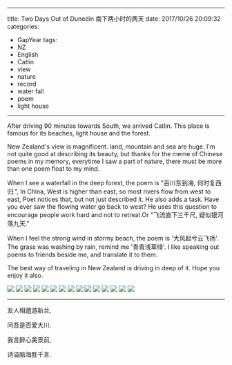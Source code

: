
---
title: Two Days Out of Dunedin 南下两小时的两天
date: 2017/10/26 20:09:32
categories: 
- GapYear
tags:
- NZ
- English
- Catlin
- view
- nature
- record
- water fall
- poem
- light house
---



After driving 90 minutes towards South, we arrived Catlin. This place is famous for its beaches, light house and the forest. 

New Zealand's view is magnificent. land, mountain and sea are huge. I'm not quite good at describing its beauty, but thanks for the meme of  Chinese poems in my memory, everytime I saw a part of nature, there must be more than one poem float to my mind. 

When I see a waterfall in the deep forest, the poem is "百川东到海, 何时复西归.", In China, West is higher than east, so most rivers flow from west to east, Poet notices that, but not just described it. He also adds a task. Have you ever saw the flowing water go back to west? He uses this question to encourage people work hard and not to retreat.Or "飞流直下三千尺, 疑似银河落九天." 

When I feel the strong wind in stormy beach, the poem is '大风起兮云飞扬'. The grass was washing by rain, remind me '青青浅草绿'. I like speaking out poems to friends beside me, and translate  it to them. 

The best way of traveling in New Zealand is driving in deep of it. Hope you enjoy it also. 

![](https://ws4.sinaimg.cn/large/006tNc79gy1fkuk6t3w2vj31400u048n.jpg)
![](https://ws2.sinaimg.cn/large/006tNc79gy1fkuk6pp1ckj31400u045x.jpg)
![](https://ws1.sinaimg.cn/large/006tNc79gy1fkuk6gsr4xj31400u0n2p.jpg)
![](https://ws1.sinaimg.cn/large/006tNc79gy1fkuk6d8dgkj31400u0gqd.jpg)
![](https://ws3.sinaimg.cn/large/006tNc79gy1fkuk69ke25j31400u0ady.jpg)
![](https://ws2.sinaimg.cn/large/006tNc79gy1fkuk62hqhxj31400u0tcl.jpg)
![](https://ws4.sinaimg.cn/large/006tNc79gy1fkuk6002hxj31400u0q7w.jpg)
![](https://ws3.sinaimg.cn/large/006tNc79gy1fkuk5xfgynj30u0140djk.jpg)
![](https://ws1.sinaimg.cn/large/006tNc79gy1fkuk5v1qjtj31400u077c.jpg)
![](https://ws1.sinaimg.cn/large/006tNc79gy1fkuk5szkomj31400u0jsw.jpg)
![](https://ws4.sinaimg.cn/large/006tNc79gy1fkuk5rb6mqj30u0140jt1.jpg)
![](https://ws4.sinaimg.cn/large/006tNc79gy1fkuk5p8c3bj30u0140ajy.jpg)
![](https://ws4.sinaimg.cn/large/006tNc79gy1fkuk5m1002j30u0140agw.jpg)
![](https://ws2.sinaimg.cn/large/006tNc79gy1fkuk5ivv0qj31400u0dk9.jpg)
![](https://ws3.sinaimg.cn/large/006tNc79gy1fkuk5g74ymj31400u0gqf.jpg)

***

友人相邀游新兰,

问吾是否爱大川.

我言醉心美景前,

诗溢脑海胜千言. 

